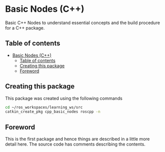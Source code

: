 # Basic Nodes (C++)

Basic C++ Nodes to understand essential concepts and the build procedure for a C++ package.

## Table of contents

- [Basic Nodes (C++)](#basic-nodes-c)
    - [Table of contents](#table-of-contents)
    - [Creating this package](#creating-this-package)
    - [Foreword](#foreword)

## Creating this package

This package was created using the following commands

```bash
cd ~/ros_workspaces/learning_ws/src
catkin_create_pkg cpp_basic_nodes roscpp -n
```

## Foreword

This is the first package and hence things are described in a little more detail here. The source code has comments describing the contents.
